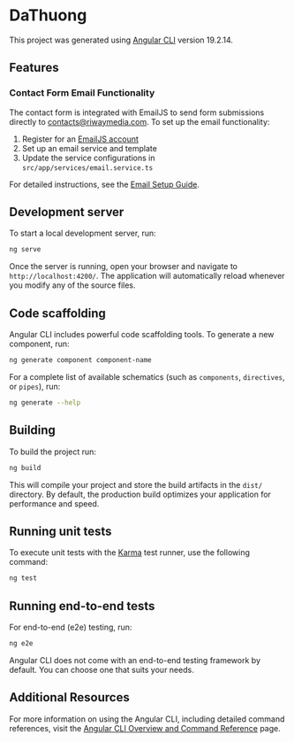 # DaThuong

This project was generated using [Angular CLI](https://github.com/angular/angular-cli) version 19.2.14.

## Features

### Contact Form Email Functionality

The contact form is integrated with EmailJS to send form submissions directly to contacts@riwaymedia.com. To set up the email functionality:

1. Register for an [EmailJS account](https://www.emailjs.com/)
2. Set up an email service and template
3. Update the service configurations in `src/app/services/email.service.ts`

For detailed instructions, see the [Email Setup Guide](src/app/docs/emailjs-setup.md).

## Development server

To start a local development server, run:

```bash
ng serve
```

Once the server is running, open your browser and navigate to `http://localhost:4200/`. The application will automatically reload whenever you modify any of the source files.

## Code scaffolding

Angular CLI includes powerful code scaffolding tools. To generate a new component, run:

```bash
ng generate component component-name
```

For a complete list of available schematics (such as `components`, `directives`, or `pipes`), run:

```bash
ng generate --help
```

## Building

To build the project run:

```bash
ng build
```

This will compile your project and store the build artifacts in the `dist/` directory. By default, the production build optimizes your application for performance and speed.

## Running unit tests

To execute unit tests with the [Karma](https://karma-runner.github.io) test runner, use the following command:

```bash
ng test
```

## Running end-to-end tests

For end-to-end (e2e) testing, run:

```bash
ng e2e
```

Angular CLI does not come with an end-to-end testing framework by default. You can choose one that suits your needs.

## Additional Resources

For more information on using the Angular CLI, including detailed command references, visit the [Angular CLI Overview and Command Reference](https://angular.dev/tools/cli) page.
